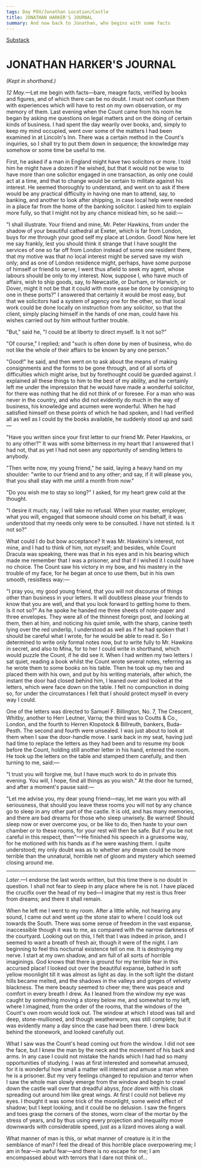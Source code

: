 ```yaml
---
tags: Day POV/Jonathan Location/Castle 
title: JONATHAN HARKER'S JOURNAL
summary: And now back to Jonathan, who begins with some facts
---
```

[Substack](https://draculadaily.substack.com/p/dracula-may-12-2cf)

# JONATHAN HARKER'S JOURNAL

_(Kept in shorthand.)_

_12 May._—Let me begin with facts—bare, meagre facts, verified by books and figures, and of which there can be no doubt. I must not confuse them with experiences which will have to rest on my own observation, or my memory of them. Last evening when the Count came from his room he began by asking me questions on legal matters and on the doing of certain kinds of business. I had spent the day wearily over books, and, simply to keep my mind occupied, went over some of the matters I had been examined in at Lincoln's Inn. There was a certain method in the Count's inquiries, so I shall try to put them down in sequence; the knowledge may somehow or some time be useful to me.

First, he asked if a man in England might have two solicitors or more. I told him he might have a dozen if he wished, but that it would not be wise to have more than one solicitor engaged in one transaction, as only one could act at a time, and that to change would be certain to militate against his interest. He seemed thoroughly to understand, and went on to ask if there would be any practical difficulty in having one man to attend, say, to banking, and another to look after shipping, in case local help were needed in a place far from the home of the banking solicitor. I asked him to explain more fully, so that I might not by any chance mislead him, so he said:—

"I shall illustrate. Your friend and mine, Mr. Peter Hawkins, from under the shadow of your beautiful cathedral at Exeter, which is far from London, buys for me through your good self my place at London. Good! Now here let me say frankly, lest you should think it strange that I have sought the services of one so far off from London instead of some one resident there, that my motive was that no local interest might be served save my wish only; and as one of London residence might, perhaps, have some purpose of himself or friend to serve, I went thus afield to seek my agent, whose labours should be only to my interest. Now, suppose I, who have much of affairs, wish to ship goods, say, to Newcastle, or Durham, or Harwich, or Dover, might it not be that it could with more ease be done by consigning to one in these ports?" I answered that certainly it would be most easy, but that we solicitors had a system of agency one for the other, so that local work could be done locally on instruction from any solicitor, so that the client, simply placing himself in the hands of one man, could have his wishes carried out by him without further trouble.

"But," said he, "I could be at liberty to direct myself. Is it not so?"

"Of course," I replied; and "such is often done by men of business, who do not like the whole of their affairs to be known by any one person."

"Good!" he said, and then went on to ask about the means of making consignments and the forms to be gone through, and of all sorts of difficulties which might arise, but by forethought could be guarded against. I explained all these things to him to the best of my ability, and he certainly left me under the impression that he would have made a wonderful solicitor, for there was nothing that he did not think of or foresee. For a man who was never in the country, and who did not evidently do much in the way of business, his knowledge and acumen were wonderful. When he had satisfied himself on these points of which he had spoken, and I had verified all as well as I could by the books available, he suddenly stood up and said:—

"Have you written since your first letter to our friend Mr. Peter Hawkins, or to any other?" It was with some bitterness in my heart that I answered that I had not, that as yet I had not seen any opportunity of sending letters to anybody.

"Then write now, my young friend," he said, laying a heavy hand on my shoulder: "write to our friend and to any other; and say, if it will please you, that you shall stay with me until a month from now."

"Do you wish me to stay so long?" I asked, for my heart grew cold at the thought.

"I desire it much; nay, I will take no refusal. When your master, employer, what you will, engaged that someone should come on his behalf, it was understood that my needs only were to be consulted. I have not stinted. Is it not so?"

What could I do but bow acceptance? It was Mr. Hawkins's interest, not mine, and I had to think of him, not myself; and besides, while Count Dracula was speaking, there was that in his eyes and in his bearing which made me remember that I was a prisoner, and that if I wished it I could have no choice. The Count saw his victory in my bow, and his mastery in the trouble of my face, for he began at once to use them, but in his own smooth, resistless way:—

"I pray you, my good young friend, that you will not discourse of things other than business in your letters. It will doubtless please your friends to know that you are well, and that you look forward to getting home to them. Is it not so?" As he spoke he handed me three sheets of note-paper and three envelopes. They were all of the thinnest foreign post, and looking at them, then at him, and noticing his quiet smile, with the sharp, canine teeth lying over the red underlip, I understood as well as if he had spoken that I should be careful what I wrote, for he would be able to read it. So I determined to write only formal notes now, but to write fully to Mr. Hawkins in secret, and also to Mina, for to her I could write in shorthand, which would puzzle the Count, if he did see it. When I had written my two letters I sat quiet, reading a book whilst the Count wrote several notes, referring as he wrote them to some books on his table. Then he took up my two and placed them with his own, and put by his writing materials, after which, the instant the door had closed behind him, I leaned over and looked at the letters, which were face down on the table. I felt no compunction in doing so, for under the circumstances I felt that I should protect myself in every way I could.

One of the letters was directed to Samuel F. Billington, No. 7, The Crescent, Whitby, another to Herr Leutner, Varna; the third was to Coutts & Co., London, and the fourth to Herren Klopstock & Billreuth, bankers, Buda-Pesth. The second and fourth were unsealed. I was just about to look at them when I saw the door-handle move. I sank back in my seat, having just had time to replace the letters as they had been and to resume my book before the Count, holding still another letter in his hand, entered the room. He took up the letters on the table and stamped them carefully, and then turning to me, said:—

"I trust you will forgive me, but I have much work to do in private this evening. You will, I hope, find all things as you wish." At the door he turned, and after a moment's pause said:—

"Let me advise you, my dear young friend—nay, let me warn you with all seriousness, that should you leave these rooms you will not by any chance go to sleep in any other part of the castle. It is old, and has many memories, and there are bad dreams for those who sleep unwisely. Be warned! Should sleep now or ever overcome you, or be like to do, then haste to your own chamber or to these rooms, for your rest will then be safe. But if you be not careful in this respect, then"—He finished his speech in a gruesome way, for he motioned with his hands as if he were washing them. I quite understood; my only doubt was as to whether any dream could be more terrible than the unnatural, horrible net of gloom and mystery which seemed closing around me.

---

_Later_.—I endorse the last words written, but this time there is no doubt in question. I shall not fear to sleep in any place where he is not. I have placed the crucifix over the head of my bed—I imagine that my rest is thus freer from dreams; and there it shall remain.

When he left me I went to my room. After a little while, not hearing any sound, I came out and went up the stone stair to where I could look out towards the South. There was some sense of freedom in the vast expanse, inaccessible though it was to me, as compared with the narrow darkness of the courtyard. Looking out on this, I felt that I was indeed in prison, and I seemed to want a breath of fresh air, though it were of the night. I am beginning to feel this nocturnal existence tell on me. It is destroying my nerve. I start at my own shadow, and am full of all sorts of horrible imaginings. God knows that there is ground for my terrible fear in this accursed place! I looked out over the beautiful expanse, bathed in soft yellow moonlight till it was almost as light as day. In the soft light the distant hills became melted, and the shadows in the valleys and gorges of velvety blackness. The mere beauty seemed to cheer me; there was peace and comfort in every breath I drew. As I leaned from the window my eye was caught by something moving a storey below me, and somewhat to my left, where I imagined, from the order of the rooms, that the windows of the Count's own room would look out. The window at which I stood was tall and deep, stone-mullioned, and though weatherworn, was still complete; but it was evidently many a day since the case had been there. I drew back behind the stonework, and looked carefully out.

What I saw was the Count's head coming out from the window. I did not see the face, but I knew the man by the neck and the movement of his back and arms. In any case I could not mistake the hands which I had had so many opportunities of studying. I was at first interested and somewhat amused, for it is wonderful how small a matter will interest and amuse a man when he is a prisoner. But my very feelings changed to repulsion and terror when I saw the whole man slowly emerge from the window and begin to crawl down the castle wall over that dreadful abyss, _face down_ with his cloak spreading out around him like great wings. At first I could not believe my eyes. I thought it was some trick of the moonlight, some weird effect of shadow; but I kept looking, and it could be no delusion. I saw the fingers and toes grasp the corners of the stones, worn clear of the mortar by the stress of years, and by thus using every projection and inequality move downwards with considerable speed, just as a lizard moves along a wall.

What manner of man is this, or what manner of creature is it in the semblance of man? I feel the dread of this horrible place overpowering me; I am in fear—in awful fear—and there is no escape for me; I am encompassed about with terrors that I dare not think of…
